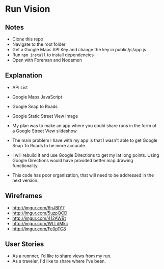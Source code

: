 # Run Vision

## Notes

* Clone this repo
* Navigate to the root folder
* Get a Google Maps API Key and change the key in public/js/app.js
* Run `npm install` to install dependencies
* Open with Foreman and Nodemon 

## Explanation

* API List
* Google Maps JavaScript
* Google Snap to Roads
* Google Static Street View Image

* My plan was to make an app where you could share runs in the form of a Google Street View slideshow.
* The main problem I have with my app is that I wasn't able to get Google Snap To Roads to be more accurate.
* I will rebuild it and use Google Directions to get my lat long points. Using Google Directions would have provided better map drawing functionality.
* This code has poor organization, that will need to be addressed in the next version.

## Wireframes

* http://imgur.com/6hJBIY7
* http://imgur.com/5uzpQCD
* http://imgur.com/412AWBt
* http://imgur.com/WLLdMkc
* http://imgur.com/Fc0pTC8

## User Stories

* As a runnner, I'd like to share views from my run.
* As a traveler, I'd like to share where I've been.

